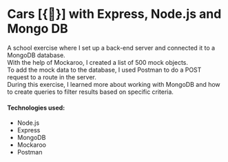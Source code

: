 # Cars [{🚗}] with Express, Node.js and Mongo DB  

A school exercise where I set up a back-end server and connected it to a MongoDB database.   
With the help of Mockaroo, I created a list of 500 mock objects.   
To add the mock data to the database, I used Postman to do a POST request to a route in the server.  
During this exercise, I learned more about working with MongoDB and how to create queries to filter results based on specific criteria. 

#### Technologies used: 
- Node.js
- Express
- MongoDB
- Mockaroo
- Postman
